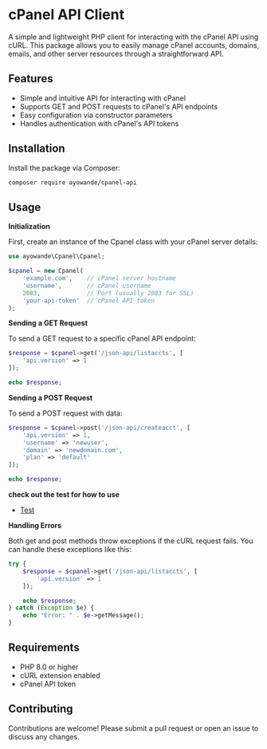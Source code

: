 # cPanel API Client

A simple and lightweight PHP client for interacting with the cPanel API using cURL. This package allows you to easily manage cPanel accounts, domains, emails, and other server resources through a straightforward API.

## Features

- Simple and intuitive API for interacting with cPanel
- Supports GET and POST requests to cPanel's API endpoints
- Easy configuration via constructor parameters
- Handles authentication with cPanel's API tokens

## Installation

Install the package via Composer:

```bash
composer require ayowande/cpanel-api
```

## Usage

**Initialization**

First, create an instance of the Cpanel class with your cPanel server details:

```php
use ayowande\Cpanel\Cpanel;

$cpanel = new Cpanel(
    'example.com',    // cPanel server hostname
    'username',       // cPanel username
    2083,             // Port (usually 2083 for SSL)
    'your-api-token'  // cPanel API token
);
```

**Sending a GET Request**

To send a GET request to a specific cPanel API endpoint:

```php
$response = $cpanel->get('/json-api/listaccts', [
    'api.version' => 1
]);

echo $response;
```

**Sending a POST Request**

To send a POST request with data:

```php
$response = $cpanel->post('/json-api/createacct', [
    'api.version' => 1,
    'username' => 'newuser',
    'domain' => 'newdomain.com',
    'plan' => 'default'
]);

echo $response;
```

**check out the test for how to use**

- [Test](./tests/CpanelTest.php)

**Handling Errors**

Both get and post methods throw exceptions if the cURL request fails. You can handle these exceptions like this:

```php
try {
    $response = $cpanel->get('/json-api/listaccts', [
        'api.version' => 1
    ]);

    echo $response;
} catch (Exception $e) {
    echo "Error: " . $e->getMessage();
}
```

## Requirements

- PHP 8.0 or higher
- cURL extension enabled
- cPanel API token

## Contributing

Contributions are welcome! Please submit a pull request or open an issue to discuss any changes.